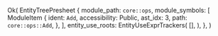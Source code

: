 Ok(
    EntityTreePresheet {
        module_path: `core::ops`,
        module_symbols: [
            ModuleItem {
                ident: `Add`,
                accessibility: Public,
                ast_idx: 3,
                path: `core::ops::Add`,
            },
        ],
        entity_use_roots: EntityUseExprTrackers(
            [],
        ),
    },
)